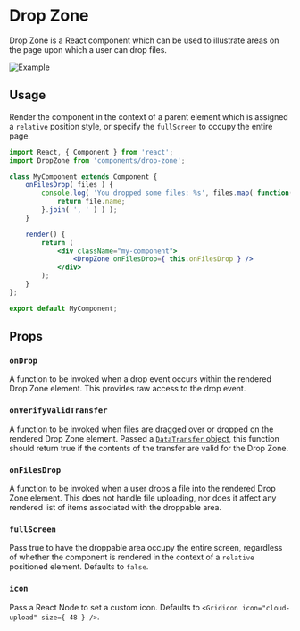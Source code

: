 Drop Zone
=========

Drop Zone is a React component which can be used to illustrate areas on the page upon which a user can drop files.

![Example](https://cldup.com/Zl6-s6DIJV-2000x2000.png)

## Usage

Render the component in the context of a parent element which is assigned a `relative` position style, or specify the `fullScreen` to occupy the entire page.

```jsx
import React, { Component } from 'react';
import DropZone from 'components/drop-zone';

class MyComponent extends Component {
	onFilesDrop( files ) {
		console.log( 'You dropped some files: %s', files.map( function( file ) {
			return file.name;
		}.join( ', ' ) ) );
	}

	render() {
		return (
			<div className="my-component">
				<DropZone onFilesDrop={ this.onFilesDrop } />
			</div>
		);
	}
};

export default MyComponent;
```

## Props

### `onDrop`

A function to be invoked when a drop event occurs within the rendered Drop Zone element. This provides raw access to the drop event.

### `onVerifyValidTransfer`

A function to be invoked when files are dragged over or dropped on the rendered Drop Zone element. Passed a [`DataTransfer` object](https://developer.mozilla.org/en-US/docs/Web/API/DataTransfer), this function should return true if the contents of the transfer are valid for the Drop Zone.

### `onFilesDrop`

A function to be invoked when a user drops a file into the rendered Drop Zone element. This does not handle file uploading, nor does it affect any rendered list of items associated with the droppable area.

### `fullScreen`

Pass true to have the droppable area occupy the entire screen, regardless of whether the component is rendered in the context of a `relative` positioned element. Defaults to `false`.

### `icon`

Pass a React Node to set a custom icon. Defaults to `<Gridicon icon="cloud-upload" size={ 48 } />`.
